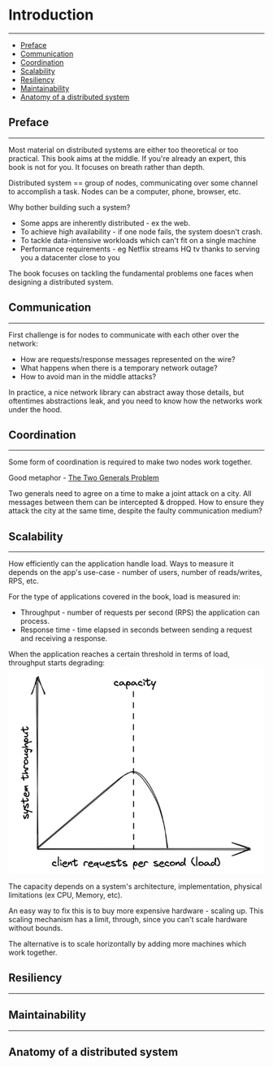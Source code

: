 # Introduction

---
- [Preface](#preface)
- [Communication](#communication)
- [Coordination](#coordination)
- [Scalability](#scalability)
- [Resiliency](#resiliency)
- [Maintainability](#maintainability)
- [Anatomy of a distributed system](#anatomy-of-a-distributed-system)

## Preface

---
Most material on distributed systems are either too theoretical or too practical. This book aims at the middle. 
If you're already an expert, this book is not for you. It focuses on breath rather than depth.

Distributed system == group of nodes, communicating over some channel to accomplish a task. Nodes can be a computer, phone, browser, etc.

Why bother building such a system?
* Some apps are inherently distributed - ex the web.
* To achieve high availability - if one node fails, the system doesn't crash.
* To tackle data-intensive workloads which can't fit on a single machine
* Performance requirements - eg Netflix streams HQ tv thanks to serving you a datacenter close to you

The book focuses on tackling the fundamental problems one faces when designing a distributed system.

## Communication

---
First challenge is for nodes to communicate with each other over the network:
* How are requests/response messages represented on the wire?
* What happens when there is a temporary network outage?
* How to avoid man in the middle attacks?

In practice, a nice network library can abstract away those details, but oftentimes abstractions leak, and you need to know how the networks work under the hood.
## Coordination

---
Some form of coordination is required to make two nodes work together.

Good metaphor - <a href="https://en.wikipedia.org/wiki/Two_Generals%27_Problem">The Two Generals Problem</a>

Two generals need to agree on a time to make a joint attack on a city. All messages between them can be intercepted & dropped. How to ensure they attack the city at the same time, despite the faulty communication medium?
## Scalability

---
How efficiently can the application handle load. Ways to measure it depends on the app's use-case - number of users, number of reads/writes, RPS, etc.

For the type of applications covered in the book, load is measured in:
* Throughput - number of requests per second (RPS) the application can process.
* Response time - time elapsed in seconds between sending a request and receiving a response.

When the application reaches a certain threshold in terms of load, throughput starts degrading:
<img src="images/app-capacity.png">

The capacity depends on a system's architecture, implementation, physical limitations (ex CPU, Memory, etc).

An easy way to fix this is to buy more expensive hardware - scaling up. This scaling mechanism has a limit, through, since you can't scale hardware without bounds.

The alternative is to scale horizontally by adding more machines which work together.

## Resiliency

---

## Maintainability

---
## Anatomy of a distributed system